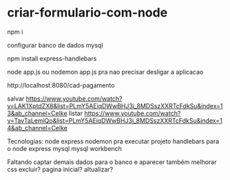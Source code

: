 # criar-formulario-com-node

npm i

configurar banco de dados mysql

npm install express-handlebars

node app.js ou nodemon app.js pra nao precisar desligar a aplicacao

http://localhost:8080/cad-pagamento

salvar
https://www.youtube.com/watch?v=LAK1XptdZX8&list=PLmY5AEiqDWwBHJ3i_8MDSszXXRTcFdkSu&index=13&ab_channel=Celke
listar
https://www.youtube.com/watch?v=TavTaLemiQo&list=PLmY5AEiqDWwBHJ3i_8MDSszXXRTcFdkSu&index=14&ab_channel=Celke

Tecnologias:
node express
nodemon pra executar projeto
handlebars para o node express 
mysql
mysql workbench

Faltando 
captar demais dados para o banco e aparecer também
melhorar css
excluir?
pagina inicial?
altualizar?


